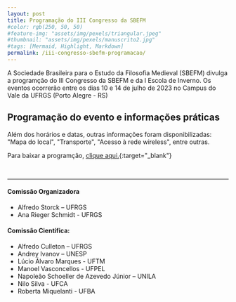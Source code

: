 ```yaml
---
layout: post
title: Programação do III Congresso da SBEFM
#color: rgb(250, 50, 50)
#feature-img: "assets/img/pexels/triangular.jpeg"
#thumbnail: "assets/img/pexels/manuscrito2.jpg"
#tags: [Mermaid, Highlight, Markdown]
permalink: /iii-congresso-sbefm-programacao/
---
```


A Sociedade Brasileira para o Estudo da Filosofia Medieval (SBEFM) divulga a programção do III Congresso da SBEFM e da I Escola de Inverno. Os eventos ocorrerão entre os dias 10 e 14 de julho de 2023 no Campus do Vale da UFRGS (Porto Alegre - RS)

## Programação do evento e informações práticas

Além dos horários e datas, outras informações foram disponibilizadas: "Mapa do local", "Transporte", "Acesso à rede wireless", entre outras.

Para baixar a programção, [clique aqui.](http://sbefm.com/assets/docs/v_congresso_cusano.pdf){:target="_blank"} 


<br />
<hr>

#### Comissão Organizadora
- Alfredo Storck – UFRGS
- Ana Rieger Schmidt - UFRGS


#### Comissão Científica:
- Alfredo Culleton – UFRGS
- Andrey Ivanov – UNESP 
- Lúcio Álvaro Marques - UFTM
- Manoel Vasconcellos  - UFPEL
- Napoleão Schoeller de Azevedo Júnior – UNILA
- Nilo Silva - UFCA
- Roberta Miquelanti - UFBA